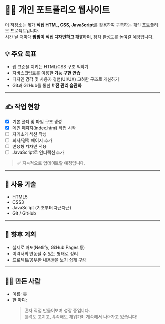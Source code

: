 # 🧑‍💻 개인 포트폴리오 웹사이트

이 저장소는 제가 **직접 HTML, CSS, JavaScript**를 활용하여 구축하는 개인 포트폴리오 프로젝트입니다.  
시간 날 때마다 **짬짬이 직접 디자인하고 개발**하며, 점차 완성도를 높여갈 예정입니다.

## 💡 주요 목표

- 웹 표준을 지키는 HTML/CSS 구조 익히기
- 자바스크립트를 이용한 **기능 구현 연습**
- 디자인 감각 및 사용자 경험(UI/UX) 고려한 구조로 개선하기
- Git과 GitHub를 통한 **버전 관리 습관화**

---

## ✍ 작업 현황

- [x] 기본 폴더 및 파일 구조 생성  
- [x] 메인 페이지(index.html) 작업 시작  
- [ ] 자기소개 섹션 작성  
- [ ] 회사/경력 페이지 추가  
- [ ] 반응형 디자인 적용  
- [ ] JavaScript로 인터랙션 추가  

> ✅ 지속적으로 업데이트할 예정입니다.

---

## 🔧 사용 기술

- HTML5
- CSS3
- JavaScript (기초부터 차근차근)
- Git / GitHub

---

## 📌 향후 계획

- 실제로 배포(Netlify, GitHub Pages 등)
- 이력서와 연동될 수 있는 형태로 정리
- 프로젝트/공부한 내용들을 보기 쉽게 구성

---

## 🙋‍♂️ 만든 사람

- 이름: 봉  
- 한 마디:  
  > 혼자 직접 만들어보며 성장 중입니다.  
  > 틀려도 고치고, 부족해도 채워가며 계속해서 나아가고 있습니다!
